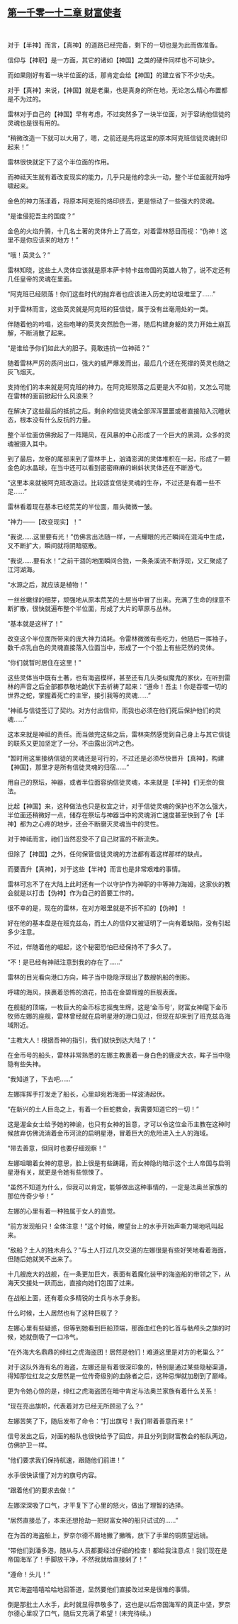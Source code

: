 ## [第一千零一十二章 财富使者](https://www.xxbiquge.com/11_11222/9043104.html)
﻿

  对于【半神】而言，【真神】的道路已经完备，剩下的一切也是为此而做准备。

  信仰与【神职】是一方面，其它的诸如【神国】之类的硬件同样也不可缺少。

  而如果刚好有着一块半位面的话，那肯定会给【神国】的建立省下不少功夫。

  对于【真神】来说，【神国】就是老巢，也是真身的所在地，无论怎么精心布置都是不为过的。

  雷林对于自己的【神国】早有考虑，不过突然多了一块半位面，对于容纳他信徒的灵魂也是很有用的。

  “稍微改造一下就可以大用了，嗯，之前还是先将这里的原本阿克班信徒灵魂封印起来！”

  雷林很快就定下了这个半位面的作用。

  而神祗天生就有着改变现实的能力，几乎只是他的念头一动，整个半位面就开始呼啸起来。

  金色的神力荡漾着，将原本阿克班的烙印挤去，更是惊动了一些强大的灵魂。

  “是谁侵犯吾主的国度？”

  金色的火焰升腾，十几名土著的灵体升上了高空，对着雷林怒目而视：“伪神！这里不是你应该来的地方！”

  “哦！英灵么？”

  雷林知晓，这些土人灵体应该就是原本萨卡特卡兹帝国的英雄人物了，说不定还有几任皇帝的灵魂在里面。

  “阿克班已经陨落！你们这些时代的抛弃者也应该进入历史的垃圾堆里了……”

  对于雷林而言，这些英灵就是阿克班的狂信徒，属于没有丝毫用处的一类。

  伴随着他的吟唱，这些咆哮的英灵突然脸色一滞，随后构建身躯的灵力开始土崩瓦解，不断消散了起来。

  “是谁给予你们如此大的胆子。竟敢违抗一位神祗？”

  随着雷林严厉的质问出口，强大的威严爆发而出，最后几个还在死撑的英灵也随之灰飞烟灭。

  支持他们的本来就是阿克班的神力。在阿克班陨落之后更是大不如前，又怎么可能在雷林的面前掀起什么风浪来？

  在解决了这些最后的抵抗之后。剩余的信徒灵魂全部浑浑噩噩或者直接陷入沉睡状态，根本没有什么反抗的力量。

  整个半位面仿佛掀起了一阵飓风，在风暴的中心形成了一个巨大的黑洞，众多的灵魂被摄入其中。

  到了最后，龙卷的尾部来到了雷林手上，汹涌澎湃的灵体堆积在一起，形成了一颗金色的水晶球，在当中还可以看到密密麻麻的蝌蚪状灵体还在不断游弋。

  “这里本来就被阿克班改造过。比较适宜信徒灵魂的生存，不过还是有着一些不足……”

  雷林看着现在基本已经荒芜的半位面，眉头微微一皱。

  “神力——【改变现实】！”

  “我说……这里要有光！”仿佛言出法随一样，一点耀眼的光芒瞬间在混沌中生成，又不断扩大，瞬间就将阴暗驱散。

  “我说……要有水！”之前干涸的地面瞬间合拢，一条条溪流不断浮现，又汇聚成了江河湖海。

  “水源之后，就应该是植物！”

  一丝丝嫩绿的细芽，顽强地从原本荒芜的土层当中冒了出来。充满了生命的绿意不断扩散，很快就遍布整个半位面，形成了大片的草原与丛林。

  “基本就是这样了！”

  改变这个半位面所带来的庞大神力消耗。令雷林微微有些吃力，他随后一挥袖子，数千点乳白色的灵魂直接落入位面当中，形成了一个个脸上有些茫然的灵体。

  “你们就暂时居住在这里！”

  这些灵体当中既有土著，也有海盗模样，甚至还有几头类似魔鬼的家伙，在听到雷林的声音之后全部都恭敬地跪伏下去祈祷了起来：“遵命！吾主！你是吞噬一切的世界之蛇，掌握着死亡的主宰，接引我等的灵魂……”

  “神祗与信徒签订了契约。对方付出信仰，而我也必须在他们死后保护他们的灵魂……”

  这本来就是神祗的责任。而当做完这些之后，雷林突然感觉到自己身上与其它信徒的联系又更加坚定了一分。不由露出沉吟之色。

  “暂时用这里接纳信徒的灵魂还是可行的，不过还是必须尽快晋升【真神】，构建【神国】，那里才是所有信徒灵魂的归宿……”

  用自己的祭坛，神器，或者半位面容纳信徒灵魂，本来就是【半神】们无奈的做法。

  比起【神国】来，这种做法也只是权宜之计，对于信徒灵魂的保护也不怎么强大，半位面还稍微好一点，储存在祭坛与神器当中的灵魂消亡速度甚至快到了令【半神】都为之心疼的地步，还会不断磨灭灵魂当中的灵性。

  对于神祗而言，祂们当然忍受不了自己财富的不断流失。

  但除了【神国】之外，任何保管信徒灵魂的方法都有着这样那样的缺点。

  而要晋升【真神】，对于这些【半神】而言也是非常艰难的事情。

  雷林可忘不了在大陆上此时还有一个以守护作为神职的中等神力海姆，这家伙的教会就是以打击【伪神】作为自己的首要工作的。

  很不幸的是，现在的雷林，在对方眼里就是不折不扣的【伪神】！

  好在他的基本盘是在班克兹岛，而土人的信仰又被证明了一向有着缺陷，没有引起多少注意。

  不过，伴随着他的崛起，这个秘密恐怕已经保持不了多久了。

  “不！是已经有神祗注意到我的存在了……”

  雷林的目光看向港口方向，眸子当中隐隐浮现出了数艘帆船的倒影。

  呼啸的海风，挟裹着恐怖的浪花，拍击在金碧辉煌的巨舰表面。

  在舰艇的顶端，一枚巨大的金币标志摇曳生辉，这是‘金币号’，财富女神麾下金币牧师左娜的座舰，雷林曾经就在启明星港的港口见过，但现在却来到了班克兹岛海域附近。

  “主教大人！根据吾神的指引，我们就快到达大陆了！”

  在金币号的船头，雷林非常熟悉的左娜主教裹着一身白色的鹿皮大衣，眸子当中隐隐有些失神。

  “我知道了，下去吧……”

  左娜挥挥手打发走了船长，心里却宛若海面一样波涛起伏。

  “在新兴的土人巨岛之上，有着一个巨蛇教会，我需要知道它的一切！”

  这是渥金女士给予她的神谕，也只有女神的旨意，才可以令这位金币主教在这种时候放弃仿佛流淌着金币河流的启明星港，冒着巨大的危险进入土人的海域。

  “带去善意，但同时也要仔细观察！”

  左娜咀嚼着女神的意思，脸上很是有些踌躇，而女神隐约暗示这个土人帝国与启明星港有关，就更是令她有些惊悚了。

  “虽然不知道为什么，但我可以肯定，能够做出这种事情的，一定是法奥兰家族的那位传奇少爷！”

  左娜的心里有着一种独属于女人的直觉。

  “前方发现船只！全体注意！”这个时候，瞭望台上的水手开始声嘶力竭地吼叫起来。

  “敌船？土人的独木舟么？”与土人打过几次交道的左娜很是有些好笑地看着海面，但随后她就笑不出来了。

  十几艘庞大的战舰，在一条更加巨大，表面有着魔化装甲的海盗船的带领之下，从海天交接处一跃而出，直接向她们包围了过来。

  在战船上面，还有着众多精锐的士兵与水手身影。

  什么时候，土人居然也有了这种巨舰了？

  左娜心里有些疑惑，但等到她看到巨船顶端，那面血红色的匕首与骷颅头之旗的时候，她就倒吸了一口冷气。

  “在外海大名鼎鼎的绯红之虎海盗团！居然是他们！难道这里是对方的老巢么？”

  对于这队外海有名的海盗，左娜还是有着很深印象的，特别是通过某些隐秘渠道，得知那位红龙之女居然是一位传奇级别的血脉者之后，这种忌惮就加剧到了巅峰。

  更为令她心惊的是，绯红之虎海盗团在暗中肯定与法奥兰家族有着什么关系！

  “现在亮出旗帜，代表着对方已经无所顾忌了么？”

  左娜苦笑了下，随后发布了命令：“打出旗号！我们带着善意而来！”

  信号发出之后，对面的船队也很快给予了回应，并且分列到财富教会的船队两边，仿佛护卫一样。

  “他们要求我们保持航速，跟随他们前进！”

  水手很快读懂了对方的旗号内容。

  “跟着他们的要求去做！”

  左娜深深吸了口气，才平复下了心里的怒火，做出了理智的选择。

  “居然直接怂了，本来还想抢劫一把财富女神的船只试试的……”

  在为首的海盗船上，罗奈尔德不屑地撇了撇嘴，放下了手里的铜质望远镜。

  “带他们到潘多港，随从与人员都要经过仔细的检查！都给我注意点！我们现在是帝国海军了！手脚放干净，不然我就给直接剁了！”

  “遵命！头儿！”

  其它海盗嘻嘻哈哈地回答道，显然要他们直接改过来是很难的事情。

  倒是那批土人水手，此时就显得恭敬多了，这也是以后帝国海军的真正中坚，罗奈尔德心里叹了口气，随后又充满了希望！(未完待续。)
